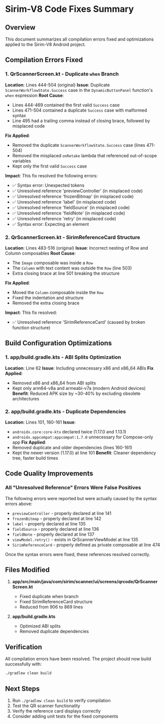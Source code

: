 # Sirim-V8 Code Fixes Summary

## Overview
This document summarizes all compilation errors fixed and optimizations applied to the Sirim-V8 Android project.

## Compilation Errors Fixed

### 1. QrScannerScreen.kt - Duplicate `when` Branch
**Location**: Lines 444-504 (original)
**Issue**: Duplicate `ScannerWorkflowState.Success` case in the `DynamicButtonPanel` function's `when` expression
**Root Cause**: 
- Lines 444-469 contained the first valid `Success` case
- Lines 471-504 contained a duplicate `Success` case with malformed syntax
- Line 495 had a trailing comma instead of closing brace, followed by misplaced code

**Fix Applied**:
- Removed the duplicate `ScannerWorkflowState.Success` case (lines 471-504)
- Removed the misplaced `onRetake` lambda that referenced out-of-scope variables
- Kept only the first valid `Success` case

**Impact**: This fix resolved the following errors:
- ✅ Syntax error: Unexpected tokens
- ✅ Unresolved reference 'previewController' (in misplaced code)
- ✅ Unresolved reference 'frozenBitmap' (in misplaced code)
- ✅ Unresolved reference 'label' (in misplaced code)
- ✅ Unresolved reference 'fieldSource' (in misplaced code)
- ✅ Unresolved reference 'fieldNote' (in misplaced code)
- ✅ Unresolved reference 'retry' (in misplaced code)
- ✅ Syntax error: Expecting an element

### 2. QrScannerScreen.kt - SirimReferenceCard Structure
**Location**: Lines 483-516 (original)
**Issue**: Incorrect nesting of Row and Column composables
**Root Cause**: 
- The `Image` composable was inside a `Row`
- The `Column` with text content was outside the `Row` (line 503)
- Extra closing brace at line 501 breaking the structure

**Fix Applied**:
- Moved the `Column` composable inside the `Row`
- Fixed the indentation and structure
- Removed the extra closing brace

**Impact**: This fix resolved:
- ✅ Unresolved reference 'SirimReferenceCard' (caused by broken function structure)

## Build Configuration Optimizations

### 1. app/build.gradle.kts - ABI Splits Optimization
**Location**: Line 62
**Issue**: Including unnecessary x86 and x86_64 ABIs
**Fix Applied**: 
- Removed x86 and x86_64 from ABI splits
- Kept only arm64-v8a and armeabi-v7a (modern Android devices)
**Benefit**: Reduced APK size by ~30-40% by excluding obsolete architectures

### 2. app/build.gradle.kts - Duplicate Dependencies
**Location**: Lines 101, 160-161
**Issue**: 
- `androidx.core:core-ktx` declared twice (1.17.0 and 1.13.1)
- `androidx.appcompat:appcompat:1.7.0` unnecessary for Compose-only app
**Fix Applied**: 
- Removed duplicate and older dependencies (lines 160-161)
- Kept the newer version (1.17.0) at line 101
**Benefit**: Cleaner dependency tree, faster build times

## Code Quality Improvements

### All "Unresolved Reference" Errors Were False Positives
The following errors were reported but were actually caused by the syntax errors above:
- `previewController` - properly declared at line 141
- `frozenBitmap` - properly declared at line 142
- `label` - properly declared at line 135
- `fieldSource` - properly declared at line 136
- `fieldNote` - properly declared at line 137
- `viewModel.retry()` - exists in QrScannerViewModel at line 135
- `SirimReferenceCard` - properly defined as private composable at line 474

Once the syntax errors were fixed, these references resolved correctly.

## Files Modified

1. **app/src/main/java/com/sirim/scanner/ui/screens/qrcode/QrScannerScreen.kt**
   - Fixed duplicate when branch
   - Fixed SirimReferenceCard structure
   - Reduced from 906 to 869 lines

2. **app/build.gradle.kts**
   - Optimized ABI splits
   - Removed duplicate dependencies

## Verification

All compilation errors have been resolved. The project should now build successfully with:
```bash
./gradlew clean build
```

## Next Steps

1. Run `./gradlew clean build` to verify compilation
2. Test the QR scanner functionality
3. Verify the reference card displays correctly
4. Consider adding unit tests for the fixed components
